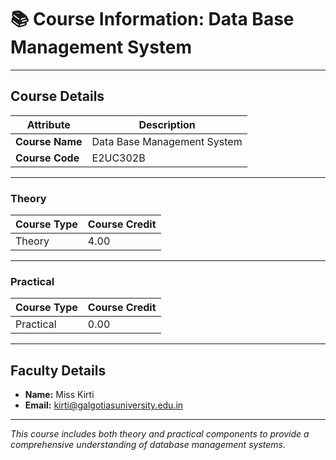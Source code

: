 # 📚 Course Information: Data Base Management System

---

## Course Details

| Attribute       | Description                   |
|-----------------|------------------------------|
| **Course Name** | Data Base Management System   |
| **Course Code** | E2UC302B                     |

---

### Theory

| Course Type     | Course Credit                |
|-----------------|------------------------------|
| Theory          | 4.00                         |

---

### Practical

| Course Type     | Course Credit                |
|-----------------|------------------------------|
| Practical       | 0.00                         |

---

## Faculty Details

- **Name:** Miss Kirti
- **Email:** [kirti@galgotiasuniversity.edu.in](mailto:kirti@galgotiasuniversity.edu.in)

---

*This course includes both theory and practical components to provide a comprehensive understanding of database management systems.*
